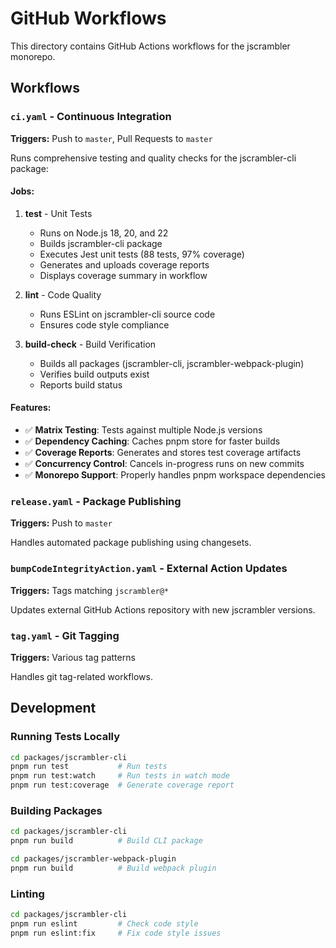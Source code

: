# GitHub Workflows

This directory contains GitHub Actions workflows for the jscrambler monorepo.

## Workflows

### `ci.yaml` - Continuous Integration
**Triggers:** Push to `master`, Pull Requests to `master`

Runs comprehensive testing and quality checks for the jscrambler-cli package:

#### Jobs:
1. **test** - Unit Tests
   - Runs on Node.js 18, 20, and 22
   - Builds jscrambler-cli package
   - Executes Jest unit tests (88 tests, 97% coverage)
   - Generates and uploads coverage reports
   - Displays coverage summary in workflow

2. **lint** - Code Quality
   - Runs ESLint on jscrambler-cli source code
   - Ensures code style compliance

3. **build-check** - Build Verification
   - Builds all packages (jscrambler-cli, jscrambler-webpack-plugin)
   - Verifies build outputs exist
   - Reports build status

#### Features:
- ✅ **Matrix Testing**: Tests against multiple Node.js versions
- ✅ **Dependency Caching**: Caches pnpm store for faster builds
- ✅ **Coverage Reports**: Generates and stores test coverage artifacts
- ✅ **Concurrency Control**: Cancels in-progress runs on new commits
- ✅ **Monorepo Support**: Properly handles pnpm workspace dependencies

### `release.yaml` - Package Publishing
**Triggers:** Push to `master`

Handles automated package publishing using changesets.

### `bumpCodeIntegrityAction.yaml` - External Action Updates
**Triggers:** Tags matching `jscrambler@*`

Updates external GitHub Actions repository with new jscrambler versions.

### `tag.yaml` - Git Tagging
**Triggers:** Various tag patterns

Handles git tag-related workflows.

## Development

### Running Tests Locally
```bash
cd packages/jscrambler-cli
pnpm run test           # Run tests
pnpm run test:watch     # Run tests in watch mode
pnpm run test:coverage  # Generate coverage report
```

### Building Packages
```bash
cd packages/jscrambler-cli
pnpm run build          # Build CLI package

cd packages/jscrambler-webpack-plugin
pnpm run build          # Build webpack plugin
```

### Linting
```bash
cd packages/jscrambler-cli
pnpm run eslint         # Check code style
pnpm run eslint:fix     # Fix code style issues
```